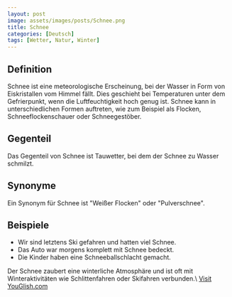 ```yaml
---
layout: post
image: assets/images/posts/Schnee.png
title: Schnee
categories: [Deutsch]
tags: [Wetter, Natur, Winter]
---
```


## Definition
Schnee ist eine meteorologische Erscheinung, bei der Wasser in Form von Eiskristallen vom Himmel fällt. Dies geschieht bei Temperaturen unter dem Gefrierpunkt, wenn die Luftfeuchtigkeit hoch genug ist. Schnee kann in unterschiedlichen Formen auftreten, wie zum Beispiel als Flocken, Schneeflockenschauer oder Schneegestöber.

## Gegenteil
Das Gegenteil von Schnee ist Tauwetter, bei dem der Schnee zu Wasser schmilzt.

## Synonyme
Ein Synonym für Schnee ist "Weißer Flocken" oder "Pulverschnee".

## Beispiele
- Wir sind letztens Ski gefahren und hatten viel Schnee.
- Das Auto war morgens komplett mit Schnee bedeckt.
- Die Kinder haben eine Schneeballschlacht gemacht.

Der Schnee zaubert eine winterliche Atmosphäre und ist oft mit Winteraktivitäten wie Schlittenfahren oder Skifahren verbunden.\ <a id="yg-widget-0" class="youglish-widget" data-query="Schnee" data-lang="german" data-components="8412" data-auto-start="0" data-bkg-color="theme_light" data-title="How%20to%20pronounce%20Schnee%20in%20German"  rel="nofollow" href="https://youglish.com">Visit YouGlish.com</a><script async src="https://youglish.com/public/emb/widget.js" charset="utf-8"></script>